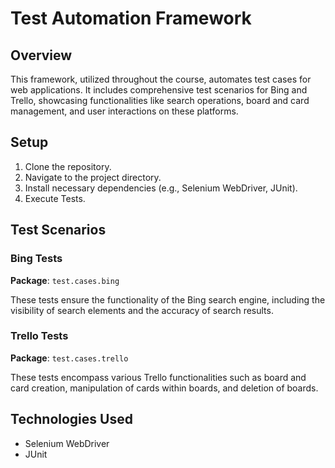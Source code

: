 # Test Automation Framework

## Overview
This framework, utilized throughout the course, automates test cases for web applications. It includes comprehensive test scenarios for Bing and Trello, showcasing functionalities like search operations, board and card management, and user interactions on these platforms.

## Setup
1. Clone the repository.
2. Navigate to the project directory.
3. Install necessary dependencies (e.g., Selenium WebDriver, JUnit).
4. Execute Tests.

## Test Scenarios
### Bing Tests
**Package**: `test.cases.bing`

These tests ensure the functionality of the Bing search engine, including the visibility of search elements and the accuracy of search results.

### Trello Tests
**Package**: `test.cases.trello`

These tests encompass various Trello functionalities such as board and card creation, manipulation of cards within boards, and deletion of boards.

## Technologies Used
- Selenium WebDriver
- JUnit
